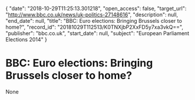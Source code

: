 {
  "date": "2018-10-29T11:25:13.301218", 
  "open_access": false, 
  "target_url": "http://www.bbc.co.uk/news/uk-politics-27148616", 
  "description": null, 
  "end_date": null, 
  "title": "BBC:  Euro elections: Bringing Brussels closer to home?", 
  "record_id": "20181029T112513/K0TNXjbP2XxFD5y7xa3vkQ==", 
  "publisher": "bbc.co.uk", 
  "start_date": null, 
  "subject": "European Parliament Elections 2014"
}

# BBC:  Euro elections: Bringing Brussels closer to home?

None